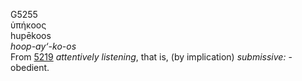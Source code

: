 G5255  
ὑπήκοος  
hupēkoos  
*hoop-ay‘-ko-os*  
From [5219](g5219) *attentively* *listening*, that is, (by implication)
*submissive:* - obedient.  
